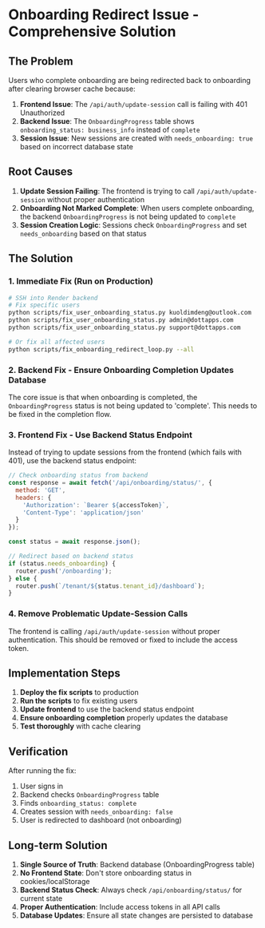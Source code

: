 # Onboarding Redirect Issue - Comprehensive Solution

## The Problem

Users who complete onboarding are being redirected back to onboarding after clearing browser cache because:

1. **Frontend Issue**: The `/api/auth/update-session` call is failing with 401 Unauthorized
2. **Backend Issue**: The `OnboardingProgress` table shows `onboarding_status: business_info` instead of `complete`
3. **Session Issue**: New sessions are created with `needs_onboarding: true` based on incorrect database state

## Root Causes

1. **Update Session Failing**: The frontend is trying to call `/api/auth/update-session` without proper authentication
2. **Onboarding Not Marked Complete**: When users complete onboarding, the backend `OnboardingProgress` is not being updated to `complete`
3. **Session Creation Logic**: Sessions check `OnboardingProgress` and set `needs_onboarding` based on that status

## The Solution

### 1. Immediate Fix (Run on Production)

```bash
# SSH into Render backend
# Fix specific users
python scripts/fix_user_onboarding_status.py kuoldimdeng@outlook.com
python scripts/fix_user_onboarding_status.py admin@dottapps.com
python scripts/fix_user_onboarding_status.py support@dottapps.com

# Or fix all affected users
python scripts/fix_onboarding_redirect_loop.py --all
```

### 2. Backend Fix - Ensure Onboarding Completion Updates Database

The core issue is that when onboarding is completed, the `OnboardingProgress` status is not being updated to 'complete'. This needs to be fixed in the completion flow.

### 3. Frontend Fix - Use Backend Status Endpoint

Instead of trying to update sessions from the frontend (which fails with 401), use the backend status endpoint:

```javascript
// Check onboarding status from backend
const response = await fetch('/api/onboarding/status/', {
  method: 'GET',
  headers: {
    'Authorization': `Bearer ${accessToken}`,
    'Content-Type': 'application/json'
  }
});

const status = await response.json();

// Redirect based on backend status
if (status.needs_onboarding) {
  router.push('/onboarding');
} else {
  router.push(`/tenant/${status.tenant_id}/dashboard`);
}
```

### 4. Remove Problematic Update-Session Calls

The frontend is calling `/api/auth/update-session` without proper authentication. This should be removed or fixed to include the access token.

## Implementation Steps

1. **Deploy the fix scripts** to production
2. **Run the scripts** to fix existing users
3. **Update frontend** to use the backend status endpoint
4. **Ensure onboarding completion** properly updates the database
5. **Test thoroughly** with cache clearing

## Verification

After running the fix:

1. User signs in
2. Backend checks `OnboardingProgress` table
3. Finds `onboarding_status: complete`
4. Creates session with `needs_onboarding: false`
5. User is redirected to dashboard (not onboarding)

## Long-term Solution

1. **Single Source of Truth**: Backend database (OnboardingProgress table)
2. **No Frontend State**: Don't store onboarding status in cookies/localStorage
3. **Backend Status Check**: Always check `/api/onboarding/status/` for current state
4. **Proper Authentication**: Include access tokens in all API calls
5. **Database Updates**: Ensure all state changes are persisted to database